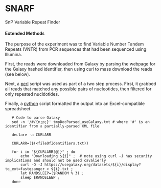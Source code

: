 # SNARF
SnP Variable Repeat Finder

#### Extended Methods

The purpose of the experiment was to find Variable Number Tandem Repeats (VNTR) from PCR sequences that had been sequenced using Illumina.

First, the reads were downloaded from Galaxy by parsing the webpage for the Galaxy hashed identifier, then using curl to mass download the reads (see below).

Next, a [perl](https://github.com/disulfidebond/SNARF/blob/master/snarfSeq.pl) script was used as part of a two step process.  First, it grabbed all reads that matched any possible pairs of nucleotides, then filtered for only repeated nucldotides.

Finally, a [python](https://github.com/disulfidebond/SNARF/blob/master/parseData4Excel.py) script formatted the output into an Excel-compatible spreadsheet


       # Code to parse Galaxy
       sed -n '/#/{n;p;}' tmpDocParsed_useGalaxy.txt # where '#' is an identifier from a partially-parsed XML file
       
       declare -a CURLARR 
       
       CURLARR=($(<fileOfIdentifiers.txt))

       for i in "${CURLARR[@]}" ; do 
           echo "Downloading ${i}" ;  # note using curl -J has security implications and should not be used cavalierly 
           curl -O -J https://usegalaxy.org/datasets/${i}/display?to_ext=fastqsanger > ${i}.txt ; 
           let RANDSLEEP=($RANDOM % 3) ; 
           sleep $RANDSLEEP ; 
       done
